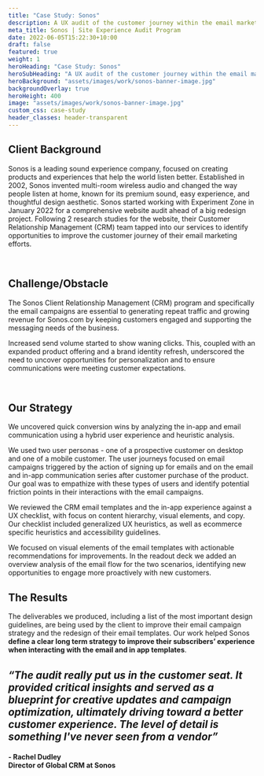 ```yaml
---
title: "Case Study: Sonos"
description: A UX audit of the customer journey within the email marketing campaigns of a renowned sound experience company.
meta_title: Sonos | Site Experience Audit Program
date: 2022-06-05T15:22:30+10:00
draft: false
featured: true
weight: 1
heroHeading: "Case Study: Sonos"
heroSubHeading: "A UX audit of the customer journey within the email marketing campaigns of a renowned sound experience company."
heroBackground: "assets/images/work/sonos-banner-image.jpg"
backgroundOverlay: true
heroHeight: 400
image: "assets/images/work/sonos-banner-image.jpg"
custom_css: case-study
header_classes: header-transparent
---
```


## Client Background

Sonos is a leading sound experience company, focused on creating products and experiences that help the world listen better. Established in 2002, Sonos invented multi-room wireless audio and changed the way people listen at home, known for its premium sound, easy experience, and thoughtful design aesthetic.  Sonos started working with Experiment Zone in January 2022 for a comprehensive website audit ahead of a big redesign project. Following 2 research studies for the website, their Customer Relationship Management (CRM) team tapped into our services to identify opportunities to improve the customer journey of their email marketing efforts.

<br>

## Challenge/Obstacle

The Sonos Client Relationship Management (CRM) program and specifically the email campaigns are essential to generating repeat traffic and growing revenue for Sonos.com by keeping customers engaged and supporting the messaging needs of the business.

Increased send volume started to show waning clicks. This, coupled with an expanded product offering and a brand identity refresh, underscored the need to uncover opportunities for personalization and to ensure communications were meeting customer expectations.


<br>

## Our Strategy

We uncovered quick conversion wins by analyzing the in-app and email communication using a hybrid user experience and heuristic analysis.

We used two user personas - one of a prospective customer on desktop and one of a mobile customer.  The user journeys focused on email campaigns triggered by the action of signing up for emails and on the email and in-app communication series after customer purchase of the product. Our goal was to empathize with these types of users and identify potential friction points in their interactions with the email campaigns.

We reviewed the CRM email templates and the in-app experience against a UX checklist, with focus on content hierarchy, visual elements, and copy.  Our checklist included generalized UX heuristics, as well as ecommerce specific heuristics and accessibility guidelines.

We focused on visual elements of the email templates with actionable recommendations for improvements.  In the readout deck we added an overview analysis of the email flow for the two scenarios, identifying new opportunities to engage more proactively with new customers.



## The Results

The deliverables we produced, including a list of the most important design guidelines, are being used by the client to improve their email campaign strategy and the redesign of their email templates.  Our work helped Sonos **define a clear long term strategy to improve their subscribers’ experience when interacting with the email and in app templates**.

<br>

<div><b><i style="font-size: 1.3rem">“The audit really put us in the customer seat. It provided critical insights and served as a blueprint for creative updates and campaign optimization, ultimately driving toward a better customer experience. The level of detail is something I've never seen from a vendor”</i></b>
</div>
<div class="container">
    <div class="row ml-3">
        <div class="col-12 col-md-6">
            <h4 class="pt-1 ml-1 text-left">- Rachel Dudley<br>Director of Global CRM at Sonos</h4>
        </div>
    </div>
</div>

<br>

